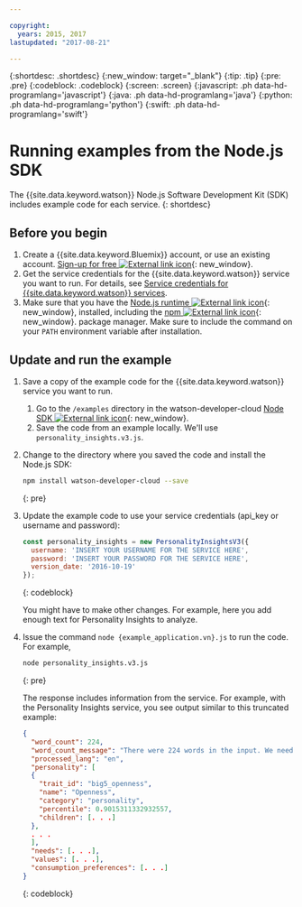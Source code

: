 ```yaml
---

copyright:
  years: 2015, 2017
lastupdated: "2017-08-21"

---
```


{:shortdesc: .shortdesc}
{:new_window: target="_blank"}
{:tip: .tip}
{:pre: .pre}
{:codeblock: .codeblock}
{:screen: .screen}
{:javascript: .ph data-hd-programlang='javascript'}
{:java: .ph data-hd-programlang='java'}
{:python: .ph data-hd-programlang='python'}
{:swift: .ph data-hd-programlang='swift'}

# Running examples from the Node.js SDK

The {{site.data.keyword.watson}} Node.js Software Development Kit (SDK) includes example code for each service.
{: shortdesc}

## Before you begin

1.  Create a {{site.data.keyword.Bluemix}} account, or use an existing account. [Sign-up for free ![External link icon](../../icons/launch-glyph.svg "External link icon")](https://console.{DomainName}/registration/?target=/catalog/%3fcategory=watson){: new_window}.
1.  Get the service credentials for the {{site.data.keyword.watson}} service you want to run. For details, see [Service credentials for {{site.data.keyword.watson}} services](/docs/services/watson/getting-started-credentials.html#getting-credentials-manually).
1.  Make sure that you have the [Node.js runtime ![External link icon](../../icons/launch-glyph.svg "External link icon")](https://nodejs.org/#download){: new_window},  installed, including the [npm ![External link icon](../../icons/launch-glyph.svg "External link icon")](https://www.npmjs.com/){: new_window}. package manager.  Make sure to include the command on your `PATH` environment variable after installation.

## Update and run the example

1.  Save a copy of the example code for the {{site.data.keyword.watson}} service you want to run.
    1.  Go to the `/examples` directory in the watson-developer-cloud [Node SDK ![External link icon](../../icons/launch-glyph.svg "External link icon")](https://github.com/watson-developer-cloud/node-sdk/tree/master/examples){: new_window}.
    1.  Save the code from an example locally. We'll use `personality_insights.v3.js`.
1.  Change to the directory where you saved the code and install the Node.js SDK:

    ```bash
    npm install watson-developer-cloud --save
    ```
    {: pre}

1.  Update the example code to use your service credentials (api_key or username and password):

    ```javascript
    const personality_insights = new PersonalityInsightsV3({
      username: 'INSERT YOUR USERNAME FOR THE SERVICE HERE',
      password: 'INSERT YOUR PASSWORD FOR THE SERVICE HERE',
      version_date: '2016-10-19'
    });
    ```
    {: codeblock}

    You might have to make other changes. For example, here you add enough text for Personality Insights to analyze.

1.  Issue the command `node {example_application.vn}.js` to run the code. For example,

    ```bash
    node personality_insights.v3.js
    ```
    {: pre}

    The response includes information from the service. For example, with the Personality Insights service, you see output similar to this truncated example:

    ```json
    {
      "word_count": 224,
      "word_count_message": "There were 224 words in the input. We need a minimum of 600, preferably 1,200 or more, to compute statistically significant estimates",
      "processed_lang": "en",
      "personality": [
      {
        "trait_id": "big5_openness",
        "name": "Openness",
        "category": "personality",
        "percentile": 0.9015311332932557,
        "children": [. . .]
      },
      . . .
      ],
      "needs": [. . .],
      "values": [. . .],
      "consumption_preferences": [. . .]
    }
    ```
    {: codeblock}
